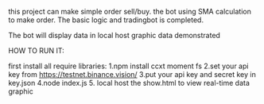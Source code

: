 this project can make simple order sell/buy.
the bot using SMA calculation to make order.
The basic logic and tradingbot is completed.

The bot will display data in local host graphic data demonstrated

HOW TO RUN IT:

first install all require libraries: 
1.npm install ccxt moment fs
2.set your api key from https://testnet.binance.vision/
3.put your api key and secret key in key.json
4.node index.js
5. local host the show.html to view real-time data graphic
